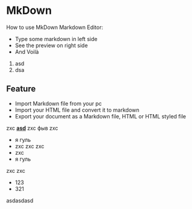 # MkDown

 How to use MkDown Markdown Editor:

- Type some markdown in left side
- See the preview on right side
- And Voilà

1) asd
2) dsa

## Feature
<!-- immutable-block -->  
- Import Markdown file from your pc 
- Import your HTML file and convert it to markdown
- Export your document as a Markdown file, HTML or HTML styled file
<!-- /immutable-block -->

zxc <!-- immutable-inline -->**<u>[asd](https://skillbox.ru/media/code/yazyk-razmetki-markdown-shpargalka-po-sintaksisu-s-primerami/#stk-18)</u>**<!-- /immutable-inline --> zxc <!-- immutable-inline -->фыв<!-- /immutable-inline --> zxc

- я гуль
- zxc <!-- immutable-inline -->zxc<!-- /immutable-inline --> zxc
- <!-- immutable-inline -->zxc<!-- /immutable-inline -->
- я гуль

<!-- immutable-inline -->zxc<!-- /immutable-inline --> zxc

<!-- immutable-block -->  
- 123
- 321
<!-- /immutable-block -->

asdasdasd